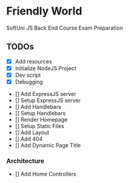 # Friendly World
SoftUni JS Back End Course Exam Preparation

## TODOs
 - [x] Add resources
 - [x] Initialize NodeJS Project
 - [x] Dev script
 - [x] Debugging
 - [] Add ExpressJS server
 - [] Setup ExpressJS server
 - [] Add Handlebars
 - [] Setup Handlebars
 - [] Render Homepage
 - [] Setup Static Files
 - [] Add Layout
 - [] Add 404
 - [] Add Dynamic Page Title

  ### Architecture
 - [] Add Home Controllers
